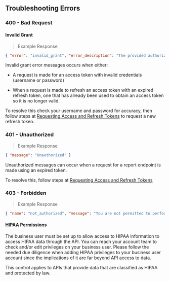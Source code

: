 ## Troubleshooting Errors

### 400 - Bad Request

#### Invalid Grant

> Example Response

```json
{ "error": "invalid_grant", "error_description": "The provided authorization credentials are invalid. Refer to documentation at https://reachlocal.github.io/api-docs/#error-codes for further information." }
```

Invalid grant error messages occurs when either:

- A request is made for an access token with invalid credentials (username or password)

- When a request is made to refresh an access token with an expired refresh token, one that has already been used to obtain an access token so it is no longer valid.

To resolve this check your username and password for accuracy, then follow steps at [Requesting Access and Refresh Tokens](https://reachlocal.github.io/api-docs/#api-access-step-2-authorization-requesting-access-and-refresh-tokens) to request a new refresh token.

### 401 - Unauthorized

> Example Response

```json
{ "message": "Unauthorized" }
```

Unauthorized messages can occur when a request for a report endpoint is made using an expired token.

To resolve this, follow steps at [Requesting Access and Refresh Tokens](https://reachlocal.github.io/api-docs/#api-access-step-2-authorization-requesting-access-and-refresh-tokens)

### 403 - Forbidden

> Example Response

```json
{ "name": "not_authorized", "message": "You are not permitted to perform this action." }
```

#### HIPAA Permissions

The business user must be set up to allow access to HIPAA information to access HIPAA data through the API. You can reach your account team to check and/or edit privileges on your business user. Please follow the needed due diligence when adding HIPAA privileges to your business user account since the implications of it are far beyond API access to data.

This control applies to APIs that provide data that are classified as HIPAA and protected by law.

